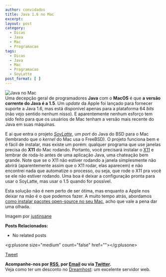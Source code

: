 ```yaml
---
author: convidados
title: Java 1.6 no Mac
excerpt:
layout: post
category:
  - Dicas
  - Java
  - Mac
  - Programacao
tags:
  - Dicas
  - Java
  - Mac
  - Programacao
  - SoyLatte
post_format: [ ]
---
```

![Java no Mac][1]  
Uma decepção geral de programadores **Java** com o **MacOS** é que **a versão corrente do Java é a 1.5**. Um *update* da Apple foi lançado para fornecer suporte a Java 1.6, mas está disponível apenas para a plataforma 64 *bits* (não vejo sentido nenhum nisso). E aparentemente nenhum esforço tem sido feito para que os usuários de Mac tenham a versão mais recente do Java em suas máquinas. 

E ai que entra o projeto [*SoyLatte*][2], um *port* do Java do BSD para o Mac (lembrando que o *kernel* do Mac usa o FreeBSD). O projeto funciona bem e é fácil de instalar, mas existe um porém: qualquer programa que use janelas precisa do **X11** do Mac rodando. Portanto, você precisará instalar o [X11][3] e lembrar de roda-lo antes de uma aplicação Java, uma chateação bem grande. Note que se o X11 não estiver rodando a janela simplesmente não abrirá (aparentemente assim que o X11 rodar, elas aparecem) e não encontrei nada que automatize o processo, ou seja, que rode o X11 pra você se ele não estiver rodando. Uma boa é deixar a configuração pronta para usar o SoyLatte, mas usar o 1.5 quando for possível. 

Esta solução não é nem perto de ser ótima, mas enquanto a Apple nos deixar na mão é o que podemos fazer. A muito tempo atrás, abordamos [como instalar pacotes open-source no seu Mac][4], acho que vale a pena dar uma olhada. 

Imagem por [justinsane][5] 

**Posts Relacionados:** 
*   No related posts

<g:plusone size="medium" count="false" href=""></g:plusone> 

[Tweet][6] 





**Acompanhe-nos por [ RSS][7], por [Email][8] ou via [Twitter][9].**  
Veja como ter um desconto no [Dreamhost][10]: um excelente servidor web.

 [1]: http://vidageek.net/wp-content/uploads/2008/08/java-no-mac.jpg
 [2]: http://landonf.bikemonkey.org/static/soylatte/ "SoyLatte"
 [3]: http://www.apple.com/macosx/features/x11/ "X11"
 [4]: http://vidageek.net/2007/02/10/unix-no-mac/ "como instalar pacotes open-source no seu Mac"
 [5]: http://flickr.com/photos/justinsane/416961879/ "justinsane"
 [6]: https://twitter.com/share
 [7]: http://feeds.feedburner.com/VidaGeek
 [8]: http://feedburner.google.com/fb/a/mailverify?uri=VidaGeek&loc=pt_BR
 [9]: http://twitter.com/blogvidageek
 [10]: http://vidageek.net/dreamhost/
